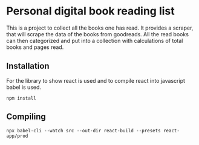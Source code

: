 # Personal digital book reading list
This is a project to collect all the books one has read. 
It provides a scraper, that will scrape the data of the books from goodreads. All the read books can then categorized and put into a collection with calculations of total books and pages read.

## Installation
For the library to show react is used and to compile react into javascript babel is used.

``` npm install ```

## Compiling

``` npx babel-cli --watch src --out-dir react-build --presets react-app/prod ```